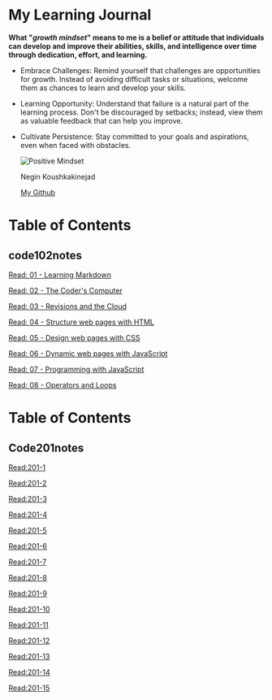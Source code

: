 # My Learning Journal

**What "_growth mindset_" means to me is a belief or attitude that individuals can develop and improve their abilities, skills, and intelligence over time through dedication, effort, and learning.** 

* Embrace Challenges:
Remind yourself that challenges are opportunities for growth. Instead of avoiding difficult tasks or situations, welcome them as chances to learn and develop your skills.

* Learning Opportunity:
Understand that failure is a natural part of the learning process. Don't be discouraged by setbacks; instead, view them as valuable feedback that can help you improve.

* Cultivate Persistence:
Stay committed to your goals and aspirations, even when faced with obstacles.

  ![Positive Mindset](https://m.media-amazon.com/images/I/81SyRrRPOGL._AC_UF894,1000_QL80_.jpg)

  Negin Koushkakinejad
  
  [My Github](https://github.com/neginkou/)

# Table of Contents

## code102notes

[Read: 01 - Learning Markdown](102/reading-1.md)

[Read: 02 - The Coder's Computer](102/reading-2.md)

[Read: 03 - Revisions and the Cloud](102/reading-3.md)

[Read: 04 - Structure web pages with HTML](102/reading-4.md)

[Read: 05 - Design web pages with CSS](102/reading-5.md)

[Read: 06 - Dynamic web pages with JavaScript](102/reading-6.md)

[Read: 07 - Programming with JavaScript](102/reading-7.md)

[Read: 08 - Operators and Loops](102/reading-8.md)


# Table of Contents

## Code201notes

[Read:201-1](201.reading1.md)

[Read:201-2](201.reading2.md)

[Read:201-3](201.reading3.md)

[Read:201-4](201.reading4.md)

[Read:201-5](201.reading5.md)

[Read:201-6](201.reading6.md)

[Read:201-7](201.reading7.md)

[Read:201-8](201.reading8.md)

[Read:201-9](201.reading9.md)

[Read:201-10](201.reading10.md)

[Read:201-11](201.reading11.md)

[Read:201-12](201.reading12.md)

[Read:201-13](201.reading13.md)

[Read:201-14](201.reading14.md)

[Read:201-15](201.reading15.md)

